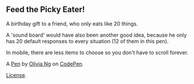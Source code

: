 Feed the Picky Eater!
---------------------
A birthday gift to a friend, who only eats like 20 things. 

A 'sound board' would have also been another good idea, because he only has 20 default responses to every situation (12 of them in this pen).

In mobile, there are less items to choose so you don't have to scroll forever.

A [Pen](https://codepen.io/oliviale/pen/earYeG) by [Olivia Ng](https://codepen.io/oliviale) on [CodePen](https://codepen.io).

[License](https://codepen.io/oliviale/pen/earYeG/license).